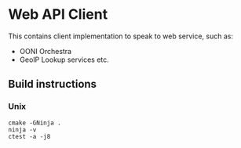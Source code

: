 # Web API Client

This contains client implementation to speak to web service, such as:

* OONI Orchestra
* GeoIP Lookup services
etc.

## Build instructions

### Unix

```
cmake -GNinja .
ninja -v
ctest -a -j8
```

